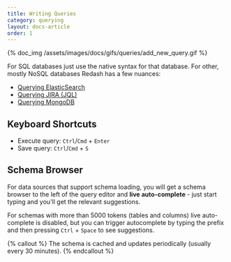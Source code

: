 ```yaml
---
title: Writing Queries
category: querying
layout: docs-article
order: 1
---
```


{% doc_img /assets/images/docs/gifs/queries/add_new_query.gif %}

For SQL databases just use the native syntax for that database. For other, mostly NoSQL databases Redash has a few nuances:

* [Querying ElasticSearch](querying_elasticsearch.md)
* [Querying JIRA (JQL)](querying_jira_jql.md)
* [Querying MongoDB](querying_mongodb.md)

## Keyboard Shortcuts

* Execute query: `Ctrl`/`Cmd` + `Enter`
* Save query: `Ctrl`/`Cmd` + `S`

## Schema Browser

For data sources that support schema loading, you will get a schema browser to the left of the query editor and **live auto-complete** - just start typing and you'll get the relevant suggestions.

For schemas with more than 5000 tokens (tables and columns) live auto-complete is disabled, but you can trigger autocomplete by typing the prefix and then pressing `Ctrl` + `Space` to see suggestions.

{% callout %}
The schema is cached and updates periodically (usually every 30 minutes).
{% endcallout %}